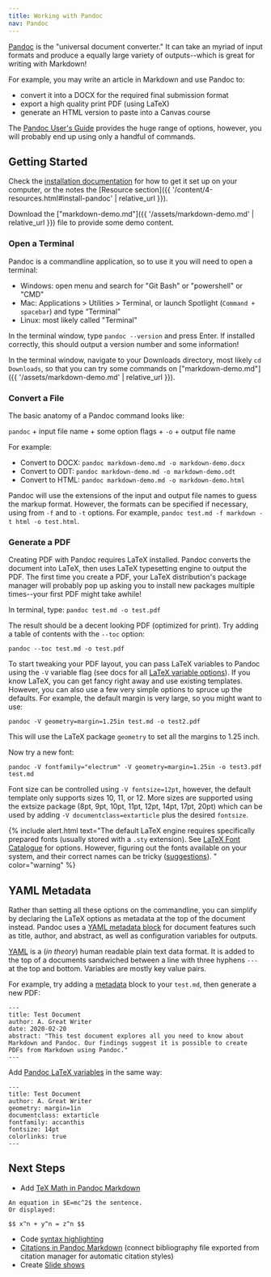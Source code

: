 ```yaml
---
title: Working with Pandoc
nav: Pandoc
---
```


[Pandoc](https://pandoc.org/) is the "universal document converter."
It can take an myriad of input formats and produce a equally large variety of outputs--which is great for writing with Markdown!

For example, you may write an article in Markdown and use Pandoc to:

- convert it into a DOCX for the required final submission format
- export a high quality print PDF (using LaTeX)
- generate an HTML version to paste into a Canvas course

The [Pandoc User's Guide](https://pandoc.org/MANUAL.html) provides the huge range of options, however, you will probably end up using only a handful of commands. 

## Getting Started

Check the [installation documentation](https://pandoc.org/installing.html) for how to get it set up on your computer, or the notes the [Resource section]({{ '/content/4-resources.html#install-pandoc' | relative_url }}).

Download the ["markdown-demo.md"]({{ '/assets/markdown-demo.md' | relative_url }}) file to provide some demo content.

### Open a Terminal 

Pandoc is a commandline application, so to use it you will need to open a terminal: 

- Windows: open menu and search for "Git Bash" or "powershell" or "CMD"
- Mac: Applications > Utilities > Terminal, or launch Spotlight (`Command + spacebar`) and type “Terminal”
- Linux: most likely called "Terminal"

In the terminal window, type `pandoc --version` and press Enter.
If installed correctly, this should output a version number and some information!

In the terminal window, navigate to your Downloads directory, most likely `cd Downloads`, so that you can try some commands on ["markdown-demo.md"]({{ '/assets/markdown-demo.md' | relative_url }}).

### Convert a File

The basic anatomy of a Pandoc command looks like:

`pandoc` + input file name + some option flags + `-o` + output file name

For example: 

- Convert to DOCX: `pandoc markdown-demo.md -o markdown-demo.docx`
- Convert to ODT: `pandoc markdown-demo.md -o markdown-demo.odt`
- Convert to HTML: `pandoc markdown-demo.md -o markdown-demo.html`

Pandoc will use the extensions of the input and output file names to guess the markup format.
However, the formats can be specified if necessary, using from `-f` and to `-t` options. 
For example, `pandoc test.md -f markdown -t html -o test.html`.

### Generate a PDF

Creating PDF with Pandoc requires LaTeX installed. 
Pandoc converts the document into LaTeX, then uses LaTeX typesetting engine to output the PDF. 
The first time you create a PDF, your LaTeX distribution's package manager will probably pop up asking you to install new packages multiple times--your first PDF might take awhile!

In terminal, type: `pandoc test.md -o test.pdf` 

The result should be a decent looking PDF (optimized for print).
Try adding a table of contents with the `--toc` option:

`pandoc --toc test.md -o test.pdf`

To start tweaking your PDF layout, you can pass LaTeX variables to Pandoc using the `-V` variable flag (see docs for all [LaTeX variable options](http://pandoc.org/MANUAL.html#variables-for-latex)).
If you know LaTeX, you can get fancy right away and use existing templates.
However, you can also use a few very simple options to spruce up the defaults.
For example, the default margin is very large, so you might want to use:

`pandoc -V geometry=margin=1.25in test.md -o test2.pdf`

This will use the LaTeX package `geometry` to set all the margins to 1.25 inch.

Now try a new font: 

`pandoc -V fontfamily="electrum" -V geometry=margin=1.25in -o test3.pdf test.md`

Font size can be controlled using `-V fontsize=12pt`, however, the default template only supports sizes 10, 11, or 12. 
More sizes are supported using the extsize package (8pt, 9pt, 10pt, 11pt, 12pt, 14pt, 17pt, 20pt) which can be used by adding `-V documentclass=extarticle` plus the desired `fontsize`.

{% include alert.html text="The default LaTeX engine requires specifically prepared fonts (usually stored with a `.sty` extension). See [LaTeX Font Catalogue](https://tug.org/FontCatalogue/) for options. However, figuring out the fonts available on your system, and their correct names can be tricky ([suggestions](https://evanwill.github.io/_drafts/notes/pandoc.html)). " color="warning" %}

## YAML Metadata 

Rather than setting all these options on the commandline, you can simplify by declaring the LaTeX options as metadata at the top of the document instead.
Pandoc uses a [YAML metadata block](https://pandoc.org/MANUAL.html#extension-yaml_metadata_block) for document features such as title, author, and abstract, as well as configuration variables for outputs. 

[YAML](http://www.yaml.org/) is a (*in theory*) human readable plain text data format.
It is added to the top of a documents sandwiched between a line with three hyphens `---` at the top and bottom. 
Variables are mostly key value pairs.

For example, try adding a [metadata](https://pandoc.org/MANUAL.html#metadata-variables) block to your `test.md`, then generate a new PDF:

```
---
title: Test Document
author: A. Great Writer
date: 2020-02-20
abstract: "This test document explores all you need to know about Markdown and Pandoc. Our findings suggest it is possible to create PDFs from Markdown using Pandoc."
---
```

Add [Pandoc LaTeX variables](https://pandoc.org/MANUAL.html#variables-for-latex) in the same way:

```
---
title: Test Document
author: A. Great Writer
geometry: margin=1in
documentclass: extarticle
fontfamily: accanthis
fontsize: 14pt
colorlinks: true
---
```

## Next Steps

- Add [TeX Math in Pandoc Markdown](https://pandoc.org/MANUAL.html#math) 

```
An equation in $E=mc^2$ the sentence.
Or displayed:

$$ x^n + y^n = z^n $$

```

- Code [syntax highlighting](https://pandoc.org/MANUAL.html#syntax-highlighting) 
- [Citations in Pandoc Markdown](https://pandoc.org/MANUAL.html#citations) (connect bibliography file exported from citation manager for automatic citation styles)
- Create [Slide shows](https://pandoc.org/MANUAL.html#producing-slide-shows-with-pandoc)
